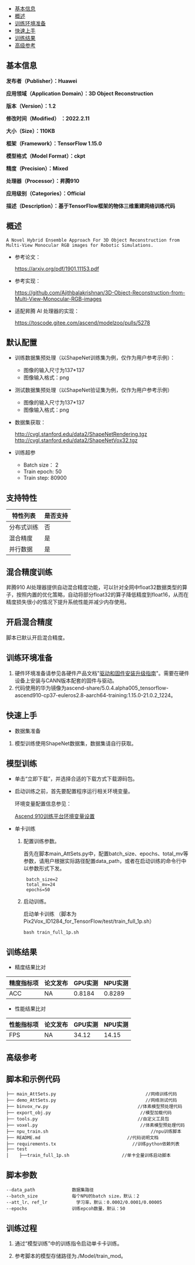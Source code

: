 -   [基本信息](#基本信息.md)
-   [概述](#概述.md)
-   [训练环境准备](#训练环境准备.md)
-   [快速上手](#快速上手.md)
-   [训练结果](#训练结果.md)
-   [高级参考](#高级参考.md)
<h2 id="基本信息.md">基本信息</h2>

**发布者（Publisher）：Huawei**

**应用领域（Application Domain）：3D Object Reconstruction** 

**版本（Version）：1.2**

**修改时间（Modified） ：2022.2.11**

**大小（Size）：110KB**

**框架（Framework）：TensorFlow 1.15.0**

**模型格式（Model Format）：ckpt**

**精度（Precision）：Mixed**

**处理器（Processor）：昇腾910**

**应用级别（Categories）：Official**

**描述（Description）：基于TensorFlow框架的物体三维重建网络训练代码** 

<h2 id="概述.md">概述</h2>

	A Novel Hybrid Ensemble Approach For 3D Object Reconstruction from Multi-View Monocular RGB images for Robotic Simulations. 

- 参考论文：

    https://arxiv.org/pdf/1901.11153.pdf

- 参考实现：

    https://github.com/Ajithbalakrishnan/3D-Object-Reconstruction-from-Multi-View-Monocular-RGB-images

- 适配昇腾 AI 处理器的实现：
  
  
  https://toscode.gitee.com/ascend/modelzoo/pulls/5278
        

## 默认配置<a name="section91661242121611"></a>

- 训练数据集预处理（以ShapeNet训练集为例，仅作为用户参考示例）：

  - 图像的输入尺寸为137*137
  - 图像输入格式：png

- 测试数据集预处理（以ShapeNet验证集为例，仅作为用户参考示例）

  - 图像的输入尺寸为137*137
  - 图像输入格式：png

- 数据集获取：

    http://cvgl.stanford.edu/data2/ShapeNetRendering.tgz
    http://cvgl.stanford.edu/data2/ShapeNetVox32.tgz

- 训练超参

  - Batch size： 2
  - Train epoch: 50
  - Train step: 80900


## 支持特性<a name="section1899153513554"></a>

| 特性列表  | 是否支持 |
|-------|------|
| 分布式训练 | 否    |
| 混合精度  | 是    |
| 并行数据  | 是    |

## 混合精度训练<a name="section168064817164"></a>

昇腾910 AI处理器提供自动混合精度功能，可以针对全网中float32数据类型的算子，按照内置的优化策略，自动将部分float32的算子降低精度到float16，从而在精度损失很小的情况下提升系统性能并减少内存使用。

## 开启混合精度<a name="section20779114113713"></a>

脚本已默认开启混合精度。

<h2 id="训练环境准备.md">训练环境准备</h2>

1.  硬件环境准备请参见各硬件产品文档"[驱动和固件安装升级指南]( https://support.huawei.com/enterprise/zh/category/ai-computing-platform-pid-1557196528909)"。需要在硬件设备上安装与CANN版本配套的固件与驱动。
2.  代码使用的华为镜像为ascend-share/5.0.4.alpha005_tensorflow-ascend910-cp37-euleros2.8-aarch64-training:1.15.0-21.0.2_1224。



<h2 id="快速上手.md">快速上手</h2>

- 数据集准备
1. 模型训练使用ShapeNet数据集，数据集请自行获取。

## 模型训练<a name="section715881518135"></a>

- 单击“立即下载”，并选择合适的下载方式下载源码包。

- 启动训练之前，首先要配置程序运行相关环境变量。

  环境变量配置信息参见：

     [Ascend 910训练平台环境变量设置](https://gitee.com/ascend/modelzoo/wikis/Ascend%20910%E8%AE%AD%E7%BB%83%E5%B9%B3%E5%8F%B0%E7%8E%AF%E5%A2%83%E5%8F%98%E9%87%8F%E8%AE%BE%E7%BD%AE?sort_id=3148819)

- 单卡训练 

  1. 配置训练参数。

     首先在脚本main_AttSets.py中，配置batch_size、epochs、total_mv等参数，请用户根据实际路径配置data_path，或者在启动训练的命令行中以参数形式下发。

     ```
      batch_size=2
      total_mv=24
      epochs=50
     ```

  2. 启动训练。

     启动单卡训练 （脚本为Pix2Vox_ID1284_for_TensorFlow/test/train_full_1p.sh） 

     ```
     bash train_full_1p.sh 
     ```

<h2 id="训练结果.md">训练结果</h2>

- 精度结果比对

|精度指标项|论文发布|GPU实测|NPU实测|
|---|---|---|---|
|ACC|NA|0.8184|0.8289|

- 性能结果比对  

|性能指标项|论文发布|GPU实测|NPU实测|
|---|---|---|---|
|FPS|NA|34.12|14.15|


<h2 id="高级参考.md">高级参考</h2>

## 脚本和示例代码<a name="section08421615141513"></a>

```
├── main_AttSets.py                                  //网络训练代码
├── demo_AttSets.py                                  //网络测试代码
├── binvox_rw.py                                  //体素模型预处理代码
├── export_obj.py                                  //模型加载代码
├── tools.py                                      //自定义工具包
├── voxel.py                                       //体素模型预处理代码
├── npu_train.sh                                       //npu训练脚本
├── README.md                                 //代码说明文档
├── requirements.tx                             //训练python依赖列表
├── test
│    ├──train_full_1p.sh                    //单卡全量训练启动脚本
```

## 脚本参数<a name="section6669162441511"></a>

```
--data_path              数据集路径
--batch_size             每个NPU的batch size，默认：2
--att_lr、ref_lr           学习率，默认：0.0002/0.0001/0.00005
--epochs                 训练epcoh数量，默认：50
```

## 训练过程<a name="section1589455252218"></a>

1.  通过“模型训练”中的训练指令启动单卡卡训练。

2.  参考脚本的模型存储路径为./Model/train_mod。

